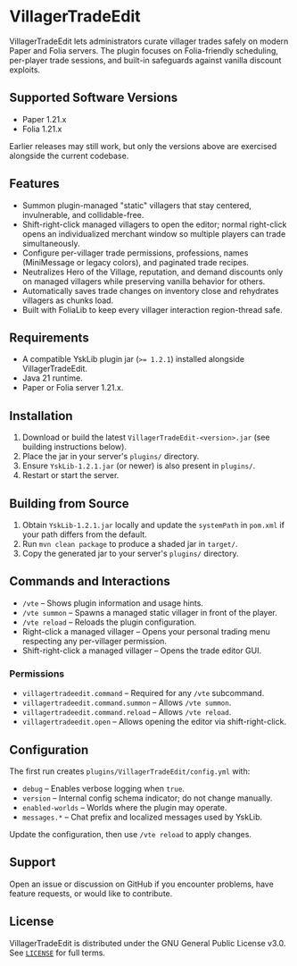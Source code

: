 # VillagerTradeEdit

VillagerTradeEdit lets administrators curate villager trades safely on modern Paper and Folia servers. The plugin focuses on Folia-friendly scheduling, per-player trade sessions, and built-in safeguards against vanilla discount exploits.

## Supported Software Versions
- Paper 1.21.x
- Folia 1.21.x

Earlier releases may still work, but only the versions above are exercised alongside the current codebase.

## Features
- Summon plugin-managed "static" villagers that stay centered, invulnerable, and collidable-free.
- Shift-right-click managed villagers to open the editor; normal right-click opens an individualized merchant window so multiple players can trade simultaneously.
- Configure per-villager trade permissions, professions, names (MiniMessage or legacy colors), and paginated trade recipes.
- Neutralizes Hero of the Village, reputation, and demand discounts only on managed villagers while preserving vanilla behavior for others.
- Automatically saves trade changes on inventory close and rehydrates villagers as chunks load.
- Built with FoliaLib to keep every villager interaction region-thread safe.

## Requirements
- A compatible YskLib plugin jar (`>= 1.2.1`) installed alongside VillagerTradeEdit.
- Java 21 runtime.
- Paper or Folia server 1.21.x.

## Installation
1. Download or build the latest `VillagerTradeEdit-<version>.jar` (see building instructions below).
2. Place the jar in your server's `plugins/` directory.
3. Ensure `YskLib-1.2.1.jar` (or newer) is also present in `plugins/`.
4. Restart or start the server.

## Building from Source
1. Obtain `YskLib-1.2.1.jar` locally and update the `systemPath` in `pom.xml` if your path differs from the default.
2. Run `mvn clean package` to produce a shaded jar in `target/`.
3. Copy the generated jar to your server's `plugins/` directory.

## Commands and Interactions
- `/vte` – Shows plugin information and usage hints.
- `/vte summon` – Spawns a managed static villager in front of the player.
- `/vte reload` – Reloads the plugin configuration.
- Right-click a managed villager – Opens your personal trading menu respecting any per-villager permission.
- Shift-right-click a managed villager – Opens the trade editor GUI.

### Permissions
- `villagertradeedit.command` – Required for any `/vte` subcommand.
- `villagertradeedit.command.summon` – Allows `/vte summon`.
- `villagertradeedit.command.reload` – Allows `/vte reload`.
- `villagertradeedit.open` – Allows opening the editor via shift-right-click.

## Configuration
The first run creates `plugins/VillagerTradeEdit/config.yml` with:
- `debug` – Enables verbose logging when `true`.
- `version` – Internal config schema indicator; do not change manually.
- `enabled-worlds` – Worlds where the plugin may operate.
- `messages.*` – Chat prefix and localized messages used by YskLib.

Update the configuration, then use `/vte reload` to apply changes.

## Support
Open an issue or discussion on GitHub if you encounter problems, have feature requests, or would like to contribute.

## License
VillagerTradeEdit is distributed under the GNU General Public License v3.0. See [`LICENSE`](LICENSE) for full terms.
